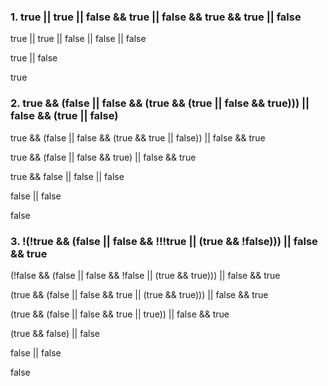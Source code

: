 ### 1. true || true || false && true || false && true && true || false

  true || true || false || false || false 

  true || false
    
  true

  

### 2. true && (false || false && (true && (true || false && true))) || false && (true || false)

   true && (false || false && (true && true || false)) || false && true

   true && (false || false && true) || false && true 

   true && false || false || false 

   false || false

   false

### 3. !(!true && (false || false && !!!true || (true && !false))) || false && true

   (!false && (false || false && !false || (true && true))) || false && true 

   (true && (false || false && true || (true && true))) || false && true 

   (true && (false || false && true || true)) || false && true 

   (true && false) || false

   false || false
   
   false





